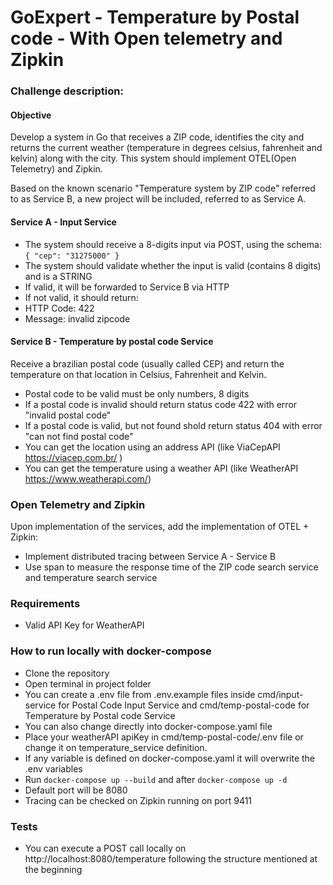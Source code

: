 # GoExpert - Temperature by Postal code - With Open telemetry and Zipkin

### Challenge description:
#### Objective
Develop a system in Go that receives a ZIP code, identifies the city and returns the current weather (temperature in degrees celsius, fahrenheit and kelvin) along with the city. This system should implement OTEL(Open Telemetry) and Zipkin.

Based on the known scenario "Temperature system by ZIP code" referred to as Service B, a new project will be included, referred to as Service A.

#### Service A - Input Service
- The system should receive a 8-digits input via POST, using the schema: `{ "cep": "31275000" }`
- The system should validate whether the input is valid (contains 8 digits) and is a STRING
- If valid, it will be forwarded to Service B via HTTP
- If not valid, it should return:
- HTTP Code: 422
- Message: invalid zipcode

#### Service B - Temperature by postal code Service
Receive a brazilian postal code (usually called CEP) and return the temperature on that location in Celsius, Fahrenheit and Kelvin.
- Postal code to be valid must be only numbers, 8 digits
- If a postal code is invalid should return status code 422 with error "invalid postal code"
- If a postal code is valid, but not found shold return status 404 with error "can not find postal code"
- You can get the location using an address API (like ViaCepAPI https://viacep.com.br/ )
- You can get the temperature using a weather API (like WeatherAPI https://www.weatherapi.com/)

### Open Telemetry and Zipkin
Upon implementation of the services, add the implementation of OTEL + Zipkin:
- Implement distributed tracing between Service A - Service B
- Use span to measure the response time of the ZIP code search service and temperature search service

### Requirements
- Valid API Key for WeatherAPI

### How to run locally with docker-compose
- Clone the repository
- Open terminal in project folder
- You can create a .env file from .env.example files inside cmd/input-service for Postal Code Input Service and cmd/temp-postal-code for Temperature by Postal code Service
- You can also change directly into docker-compose.yaml file
- Place your weatherAPI apiKey in cmd/temp-postal-code/.env file or change it on temperature_service definition.
- If any variable is defined on docker-compose.yaml it will overwrite the .env variables 
- Run `docker-compose up --build` and after `docker-compose up -d`
- Default port will be 8080
- Tracing can be checked on Zipkin running on port 9411

### Tests
- You can execute a POST call locally on http://localhost:8080/temperature following the structure mentioned at the beginning
